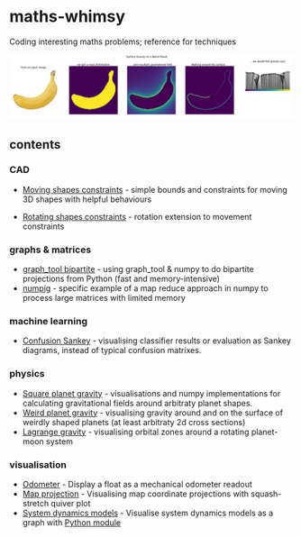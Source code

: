 # maths-whimsy
Coding interesting maths problems; reference for techniques

![gravity around a weird planet](physics/weird_planet_gravity.png)

## contents

### CAD
* [Moving shapes constraints](cad/moving_shapes_constraints.ipynb) - simple bounds and constraints for moving 3D shapes with helpful behaviours

* [Rotating shapes constraints](cad/rotating_shapes_constraints.ipynb) - rotation extension to movement constraints

### graphs & matrices

* [graph_tool bipartite](graph_tool_bipartite.ipynb) - using graph_tool & numpy to do bipartite projections from Python (fast and memory-intensive)
* [numpig](numpig.ipynb) - specific example of a map reduce approach in numpy to process large matrices with limited memory

### machine learning
* [Confusion Sankey](ml/confusion_sankey.ipynb) - visualising classifier results or evaluation as Sankey diagrams, instead of typical confusion matrixes.

### physics
* [Square planet gravity](physics/square_planet_gravity.ipynb) - visualisations and numpy implementations for calculating gravitational fields around arbitraty planet shapes.
* [Weird planet gravity](physics/weird_planet_gravity.ipynb) - visualising gravity around and on the surface of weirdly shaped planets (at least arbitraty 2d cross sections)
* [Lagrange gravity](physics/gravity_lagrange.ipynb) - visualising orbital zones around a rotating planet-moon system

### visualisation

* [Odometer](vis/odometer.ipynb) - Display a float as a mechanical odometer readout
* [Map projection](vis/map_projection_vis.ipynb) - Visualising map coordinate projections with squash-stretch quiver plot
* [System dynamics models](sd_model_vis.ipynb) - Visualise system dynamics models as a graph with [Python module](sdmdlvis.py)
